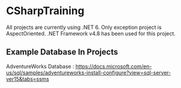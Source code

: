 # CSharpTraining

All projects are currently using .NET 6. Only exception project is AspectOriented. .NET Framework v4.8 has been used for this project.

## Example Database In Projects
AdventureWorks Database : https://docs.microsoft.com/en-us/sql/samples/adventureworks-install-configure?view=sql-server-ver15&tabs=ssms